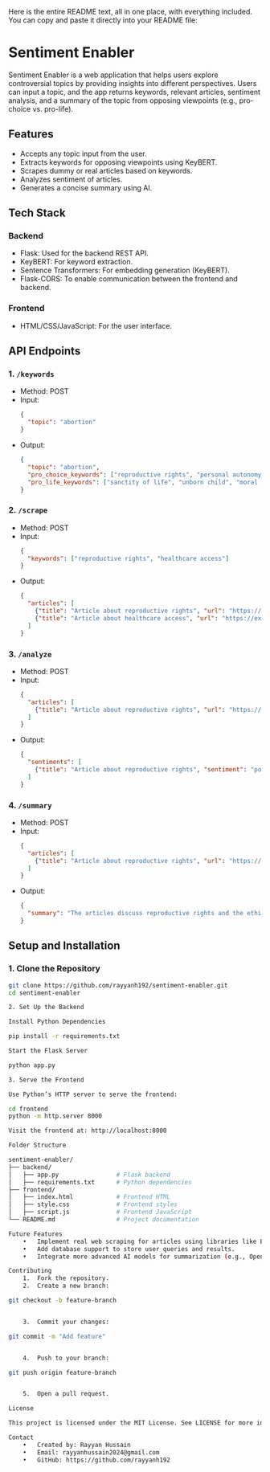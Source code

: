 Here is the entire README text, all in one place, with everything included. You can copy and paste it directly into your README file:

# Sentiment Enabler

Sentiment Enabler is a web application that helps users explore controversial topics by providing insights into different perspectives. Users can input a topic, and the app returns keywords, relevant articles, sentiment analysis, and a summary of the topic from opposing viewpoints (e.g., pro-choice vs. pro-life).

## Features
- Accepts any topic input from the user.
- Extracts keywords for opposing viewpoints using KeyBERT.
- Scrapes dummy or real articles based on keywords.
- Analyzes sentiment of articles.
- Generates a concise summary using AI.

## Tech Stack

### Backend
- Flask: Used for the backend REST API.
- KeyBERT: For keyword extraction.
- Sentence Transformers: For embedding generation (KeyBERT).
- Flask-CORS: To enable communication between the frontend and backend.

### Frontend
- HTML/CSS/JavaScript: For the user interface.

## API Endpoints

### 1. `/keywords`
- Method: POST
- Input:
    ```json
    {
      "topic": "abortion"
    }
    ```
- Output:
    ```json
    {
      "topic": "abortion",
      "pro_choice_keywords": ["reproductive rights", "personal autonomy", "healthcare access"],
      "pro_life_keywords": ["sanctity of life", "unborn child", "moral responsibility"]
    }
    ```

### 2. `/scrape`
- Method: POST
- Input:
    ```json
    {
      "keywords": ["reproductive rights", "healthcare access"]
    }
    ```
- Output:
    ```json
    {
      "articles": [
        {"title": "Article about reproductive rights", "url": "https://example.com/article1"},
        {"title": "Article about healthcare access", "url": "https://example.com/article2"}
      ]
    }
    ```

### 3. `/analyze`
- Method: POST
- Input:
    ```json
    {
      "articles": [
        {"title": "Article about reproductive rights", "url": "https://example.com/article1"}
      ]
    }
    ```
- Output:
    ```json
    {
      "sentiments": [
        {"title": "Article about reproductive rights", "sentiment": "positive"}
      ]
    }
    ```

### 4. `/summary`
- Method: POST
- Input:
    ```json
    {
      "articles": [
        {"title": "Article about reproductive rights", "url": "https://example.com/article1"}
      ]
    }
    ```
- Output:
    ```json
    {
      "summary": "The articles discuss reproductive rights and the ethical considerations involved."
    }
    ```

## Setup and Installation

### 1. Clone the Repository
```bash
git clone https://github.com/rayyanh192/sentiment-enabler.git
cd sentiment-enabler

2. Set Up the Backend

Install Python Dependencies

pip install -r requirements.txt

Start the Flask Server

python app.py

3. Serve the Frontend

Use Python’s HTTP server to serve the frontend:

cd frontend
python -m http.server 8000

Visit the frontend at: http://localhost:8000

Folder Structure

sentiment-enabler/
├── backend/
│   ├── app.py                # Flask backend
│   ├── requirements.txt      # Python dependencies
├── frontend/
│   ├── index.html            # Frontend HTML
│   ├── style.css             # Frontend styles
│   ├── script.js             # Frontend JavaScript
└── README.md                 # Project documentation

Future Features
	•	Implement real web scraping for articles using libraries like BeautifulSoup.
	•	Add database support to store user queries and results.
	•	Integrate more advanced AI models for summarization (e.g., OpenAI GPT).

Contributing
	1.	Fork the repository.
	2.	Create a new branch:

git checkout -b feature-branch


	3.	Commit your changes:

git commit -m "Add feature"


	4.	Push to your branch:

git push origin feature-branch


	5.	Open a pull request.

License

This project is licensed under the MIT License. See LICENSE for more information.

Contact
	•	Created by: Rayyan Hussain
	•	Email: rayyanhussain2024@gmail.com
	•	GitHub: https://github.com/rayyanh192